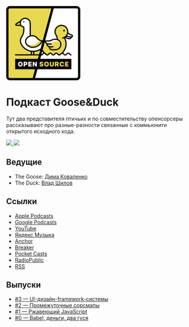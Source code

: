 <a href="https://anchor.fm/goose-duck/episodes/GooseDuck---Babel-e11dnho">
  <img src="assets/logo.png" width="200" height="200" alt="Goose&Duck Podcast Logo" />
</a>

# Подкаст Goose&Duck

Тут два представителя птичьих и по совместительству опенсорсеры рассказывают про разные-разности связанные с коммьюнити открытого исходного кода.

<div>
  <a href="https://github.com/omgovich">
    <img src="https://badgen.net/badge/quack/quack/yellow" />
  </a>
  <a href="https://github.com/dmtrKovalenko">
    <img src="https://badgen.net/badge/honk/honk/yellow" />
  </a>
</div>

## Ведущие

- The Goose: [Дима Коваленко](https://twitter.com/dmtrKovalenko)
- The Duck: [Влад Шилов](https://twitter.com/Omgovich)

## Ссылки

- [Apple Podcasts](https://podcasts.apple.com/ua/podcast/goose-duck-opensource/id1573208350?l=ru)
- [Google Podcasts](https://www.google.com/podcasts?feed=aHR0cHM6Ly9hbmNob3IuZm0vcy81YzVjNGE0OC9wb2RjYXN0L3Jzcw==)
- [YouTube](https://www.youtube.com/channel/UCTFSF1qHRod0YdQ8hYYW3nA)
- [Яндекс Музыка](https://music.yandex.ru/album/15778436)
- [Anchor](https://anchor.fm/goose-duck/episodes/GooseDuck---Babel-e11dnho)
- [Breaker](https://www.breaker.audio/goose-and-duck-opensource)
- [Pocket Casts](https://pca.st/r6dhyjgf)
- [RadioPublic](https://radiopublic.com/gooseduck-opensource-WejlQv)
- [RSS](https://anchor.fm/s/5c5c4a48/podcast/rss)

## Выпуски

- [#3 — UI-дизайн-framework-системы](episodes/003.md)
- [#2 — Промежуточные сорсмапы](episodes/002.md)
- [#1 — Ржавеющий JavaScript](episodes/001.md)
- [#0 — Babel, деньги, два гуся](episodes/000.md)
